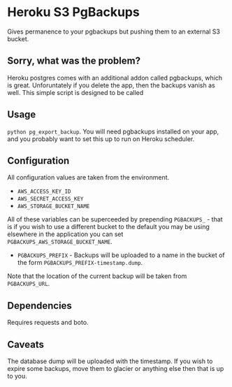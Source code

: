 # Heroku S3 PgBackups

Gives permanence to your pgbackups but pushing them to an external S3 bucket.

## Sorry, what was the problem?

Heroku postgres comes with an additional addon called pgbackups, which is
great. Unforuntately if you delete the app, then the backups vanish as well.
This simple script is designed to be called

## Usage

`python pg_export_backup`. You will need pgbackups installed on your app, and
you probably want to set this up to run on Heroku scheduler.

## Configuration

All configuration values are taken from the environment.

- `AWS_ACCESS_KEY_ID`
- `AWS_SECRET_ACCESS_KEY`
- `AWS_STORAGE_BUCKET_NAME`

All of these variables can be superceeded by prepending `PGBACKUPS_` - that is
if you wish to use a different bucket to the default you may be using elsewhere
in the application you can set `PGBACKUPS_AWS_STORAGE_BUCKET_NAME`.

- `PGBACKUPS_PREFIX` - Backups will be uploaded to a name in the bucket of the
  form `PGBACKUPS_PREFIX-timestamp.dump`.

Note that the location of the current backup will be taken from
`PGBACKUPS_URL`.

## Dependencies

Requires requests and boto.

## Caveats

The database dump will be uploaded with the timestamp. If you wish to expire
some backups, move them to glacier or anything else then that is up to you.
